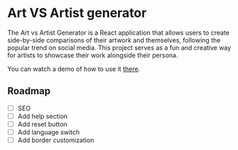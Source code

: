 # Art VS Artist generator

The Art vs Artist Generator is a React application that allows users to create side-by-side comparisons of their artwork and themselves, following the popular trend on social media. This project serves as a fun and creative way for artists to showcase their work alongside their persona.

You can watch a demo of how to use it [there](https://youtu.be/UhW0ufMM3Pk).

## Roadmap
- [ ] SEO
- [ ] Add help section
- [ ] Add reset button
- [ ] Add language switch
- [ ] Add border customization